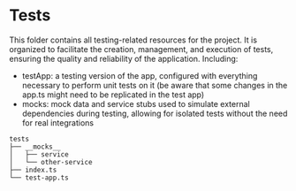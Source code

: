 # Tests

This folder contains all testing-related resources for the project. It is organized to facilitate the creation, management, and execution of tests, ensuring the quality and reliability of the application. Including:

-   testApp: a testing version of the app, configured with everything necessary to perform unit tests on it (be aware that some changes in the app.ts might need to be replicated in the test app)
-   mocks: mock data and service stubs used to simulate external dependencies during testing, allowing for isolated tests without the need for real integrations

```
tests
├── __mocks__
│   ├── service
│   └── other-service
├── index.ts
└── test-app.ts
```
